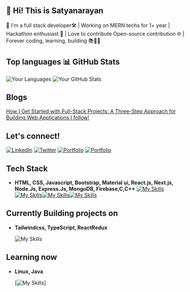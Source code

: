 ## 🚀 Hi! This is Satyanarayan
👋 I'm a full stack developer🛠️ | Working on MERN techs for 1+ year | Hackathon enthusiast 🚀 | Love to contribute Open-source contribution 🌐 | Forever coding, learning, building 📚👨‍💻
## Top languages                                                                             📊 GitHub Stats
![Your Languages](https://github-readme-stats.vercel.app/api/top-langs/?username=satyadalei&layout=compact&theme=radical) ![Your GitHub Stats](https://github-readme-stats.vercel.app/api?username=satyadalei&show_icons=true&count_private=true&hide=prs&theme=radical)

## Blogs 
[How I Get Started with Full-Stack Projects: A Three-Step Approach for Building Web Applications I follow!](https://medium.com/@satyanarayandalei65/how-i-get-started-with-full-stack-projects-a-three-step-approach-for-building-web-applications-i-37411063285c)

## Let's connect!
[![LinkedIn](https://img.shields.io/badge/LinkedIn-blue?style=flat&logo=linkedin)](https://www.linkedin.com/in/satyadalei/)
[![Twitter](https://img.shields.io/badge/Twitter-blue?style=flat&logo=twitter)](https://twitter.com/Satyana17786386)
[![Portfolio](https://img.shields.io/badge/Portfolio-yellow?style=flat&logo=google-chrome)](https://satyadalei.github.io/portfolio/)
[![Portfolio](https://img.shields.io/badge/CV-black?style=flat&logo=google-chrome)](https://satyadalei.github.io/portfolio/contents/Satya_common_CV.pdf)

## Tech Stack
- **HTML, CSS, Javascript, Bootstrap, Material ui, React.js, Next.js, Node.Js, Express.Js, MongoDB, Firebase,C,C++**
  [![My Skills](https://skillicons.dev/icons?i=html,css,js,bootstrap,materialui)](https://skillicons.dev)[![My Skills](https://skillicons.dev/icons?i=react,nextjs)](https://skillicons.dev)[![My Skills](https://skillicons.dev/icons?i=nodejs,expressjs,mongo,firebase)](https://skillicons.dev)[![My Skills](https://skillicons.dev/icons?i=git,github,figma,vscode,c,cpp)](https://skillicons.dev)  

## Currently Building projects on 
 - **Tailwindcss, TypeScript, ReactRedux**
   
   ![My Skills](https://skillicons.dev/icons?i=tailwind,redux,typescript)

## Learning now
 - **Linux, Java**
   
   [![My Skills](https://skillicons.dev/icons?i=linux,java)]
